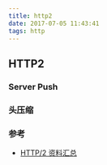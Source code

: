 ```yaml
---
title: http2
date: 2017-07-05 11:43:41
tags: http
---
```

## HTTP2

### Server Push

### 头压缩

### 参考
- [HTTP/2 资料汇总](https://imququ.com/post/http2-resource.html)
